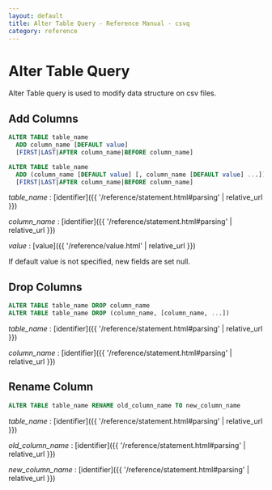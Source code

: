 ```yaml
---
layout: default
title: Alter Table Query - Reference Manual - csvq
category: reference
---
```


# Alter Table Query

Alter Table query is used to modify data structure on csv files.

## Add Columns

```sql
ALTER TABLE table_name
  ADD column_name [DEFAULT value]
  [FIRST|LAST|AFTER column_name|BEFORE column_name]

ALTER TABLE table_name
  ADD (column_name [DEFAULT value] [, column_name [DEFAULT value] ...])
  [FIRST|LAST|AFTER column_name|BEFORE column_name]
```

_table_name_
: [identifier]({{ '/reference/statement.html#parsing' | relative_url }})

_column_name_
: [identifier]({{ '/reference/statement.html#parsing' | relative_url }})

_value_
: [value]({{ '/reference/value.html' | relative_url }})
  
  If default value is not specified, new fields are set null.


## Drop Columns

```sql
ALTER TABLE table_name DROP column_name
ALTER TABLE table_name DROP (column_name, [column_name, ...])
```

_table_name_
: [identifier]({{ '/reference/statement.html#parsing' | relative_url }})

_column_name_
: [identifier]({{ '/reference/statement.html#parsing' | relative_url }})

## Rename Column

```sql
ALTER TABLE table_name RENAME old_column_name TO new_column_name
```

_table_name_
: [identifier]({{ '/reference/statement.html#parsing' | relative_url }})

_old_column_name_
: [identifier]({{ '/reference/statement.html#parsing' | relative_url }})

_new_column_name_
: [identifier]({{ '/reference/statement.html#parsing' | relative_url }})
